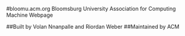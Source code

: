 #bloomu.acm.org
Bloomsburg University Association for Computing Machine Webpage

##Built by Volan Nnanpalle and Riordan Weber
##Maintained by ACM
